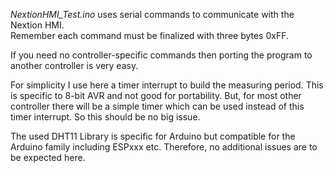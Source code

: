 
*NextionHMI_Test.ino* uses serial commands to communicate with the Nextion HMI. \
Remember each command must be finalized with three bytes 0xFF. 

If you need no controller-specific commands then porting the program to another controller is very easy. 

For simplicity I use here a timer interrupt to build the measuring period. This is specific to 8-bit AVR and not good for portability. But, for most other controller there will be a simple timer which can be used instead of this timer interrupt. So this should be no big issue.

The used DHT11 Library is specific for Arduino but compatible for the Arduino family including ESPxxx etc. Therefore, no additional issues are to be expected here.
